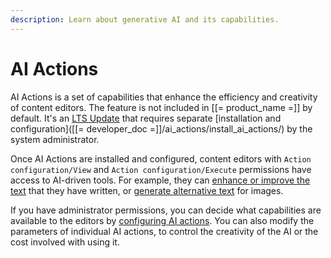 ```yaml
---
description: Learn about generative AI and its capabilities.
---
```


# AI Actions

AI Actions is a set of capabilities that enhance the efficiency and creativity of content editors.
The feature is not included in [[= product_name =]] by default.
It's an [LTS Update](https://www.ibexa.co/blog/continuous-innovation-how-ibexa-dxp-s-lifecycle-enhances-feature-delivery) that requires separate [installation and configuration]([[= developer_doc =]]/ai_actions/install_ai_actions/) by the system administrator.

Once AI Actions are installed and configured, content editors with `Action configuration/View` and `Action configuration/Execute` permissions have access to AI-driven tools.
For example, they can [enhance or improve the text](create_edit_content_items.md#ai-assistant) that they have written, or [generate alternative text](upload_images.md#ai) for images.

If you have administrator permissions, you can decide what capabilities are available to the editors by [configuring AI actions](work_with_ai_actions.md).
You can also modify the parameters of individual AI actions, to control the creativity of the AI or the cost involved with using it.
